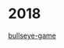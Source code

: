 # 2018
 [bullseye-game](http://htmlpreview.github.io/?https://github.com/zzhangwwqq/2018/blob/master/bullseye-game/index.html)
